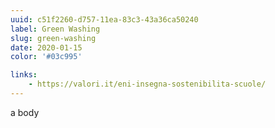 ```yaml
---
uuid: c51f2260-d757-11ea-83c3-43a36ca50240
label: Green Washing
slug: green-washing
date: 2020-01-15
color: '#03c995'

links:
    - https://valori.it/eni-insegna-sostenibilita-scuole/
---
```


a body